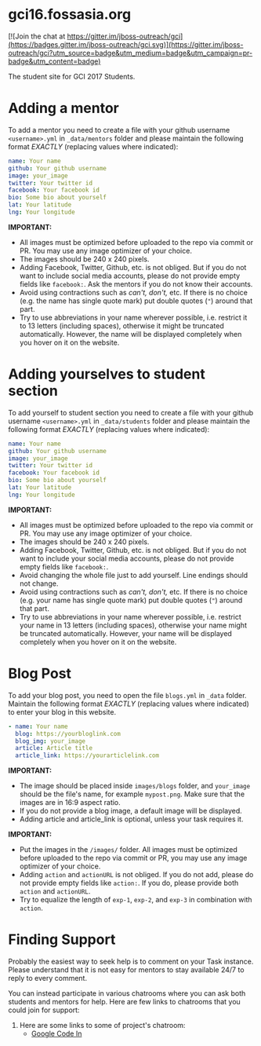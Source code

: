 # gci16.fossasia.org

[![Join the chat at https://gitter.im/jboss-outreach/gci](https://badges.gitter.im/jboss-outreach/gci.svg)](https://gitter.im/jboss-outreach/gci?utm_source=badge&utm_medium=badge&utm_campaign=pr-badge&utm_content=badge)

The student site for GCI 2017 Students.

# Adding a mentor

To add a mentor you need to create a file with your github username `<username>.yml` in `_data/mentors` folder and please maintain the following format *EXACTLY* (replacing values where indicated):

```yaml
name: Your name
github: Your github username
image: your_image
twitter: Your twitter id
facebook: Your facebook id
bio: Some bio about yourself
lat: Your latitude
lng: Your longitude
```

**IMPORTANT:**

- All images must be optimized before uploaded to the repo via commit or PR. You may use any image optimizer of your choice.
- The images should be 240 x 240 pixels.
- Adding Facebook, Twitter, Github, etc. is not obliged. But if you do not want to include social media accounts, please do not provide empty fields like `facebook:`. Ask the mentors if you do not know their accounts.
- Avoid using contractions such as *can't, don't,* etc. If there is no choice (e.g. the name has single quote mark) put double quotes (`"`) around that part.
- Try to use abbreviations in your name wherever possible, i.e. restrict it to 13 letters (including spaces), otherwise it might be truncated automatically. However, the name will be displayed completely when you hover on it on the website.

# Adding yourselves to student section

To add yourself to student section you need to create a file with your github username `<username>.yml` in `_data/students` folder and please maintain the following format *EXACTLY* (replacing values where indicated):

```yaml
name: Your name
github: Your github username
image: your_image
twitter: Your twitter id
facebook: Your facebook id
bio: Some bio about yourself
lat: Your latitude
lng: Your longitude
```

**IMPORTANT:**

- All images must be optimized before uploaded to the repo via commit or PR. You may use any image optimizer of your choice.
- The images should be 240 x 240 pixels.
- Adding Facebook, Twitter, Github, etc. is not obliged. But if you do not want to include your social media accounts, please do not provide empty fields like `facebook:`.
- Avoid changing the whole file just to add yourself. Line endings should not change.
- Avoid using contractions such as *can't, don't,* etc. If there is no choice (e.g. your name has single quote mark) put double quotes (`"`) around that part.
- Try to use abbreviations in your name wherever possible, i.e. restrict your name in 13 letters (including spaces), otherwise your name might be truncated automatically. However, your name will be displayed completely when you hover on it on the website.

# Blog Post

To add your blog post, you need to open the file `blogs.yml` in `_data` folder. Maintain the following format *EXACTLY* (replacing values where indicated) to enter your blog in this website.

```yaml
- name: Your name
  blog: https://yourbloglink.com
  blog_img: your_image
  article: Article title
  article_link: https://yourarticlelink.com
```

**IMPORTANT:**

- The image should be placed inside `images/blogs` folder, and `your_image` should be the file's name, for example `mypost.png`. Make sure that the images are in 16:9 aspect ratio.
- If you do not provide a blog image, a default image will be displayed.
- Adding article and article_link is optional, unless your task requires it.



**IMPORTANT:**

- Put the images in the `/images/` folder. All images must be optimized before uploaded to the repo via commit or PR, you may use any image optimizer of your choice.
- Adding `action` and `actionURL` is not obliged. If you do not add, please do not provide empty fields like `action:`. If you do, please provide both `action` and `actionURL`.
- Try to equalize the length of `exp-1`, `exp-2`, and `exp-3` in combination with `action`.

# Finding Support

Probably the easiest way to seek help is to comment on your Task instance. Please understand that it is not easy for mentors to stay available 24/7 to reply to every comment.

You can instead participate in various chatrooms where you can ask both students and mentors for help. Here are few links to chatrooms that you could join for support:


1. Here are some links to some of project's chatroom:
   - [Google Code In](https://gitter.im/jboss-outreach/gci)

